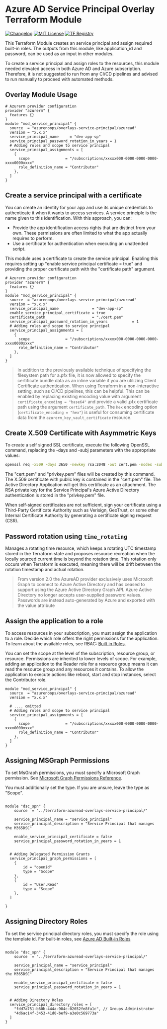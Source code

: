 # Azure AD Service Principal Overlay Terraform Module

[![Changelog](https://img.shields.io/badge/changelog-release-green.svg)](CHANGELOG.md) [![MIT License](https://img.shields.io/badge/license-MIT-orange.svg)](LICENSE) [![TF Registry](https://img.shields.io/badge/terraform-registry-blue.svg)](https://registry.terraform.io/modules/azurenoops/overlays-service-principal/azuread/)

This Terraform Module creates an service principal and assign required built-in roles. The outputs from this module, like application_id and password, can be used as an input in other modules.

To create a service principal and assign roles to the resources, this module needed elevated access in both Azure AD and Azure subscription. Therefore, it is not suggested to run from any CI/CD pipelines and advised to run manually to proceed with automated methods.

## Overlay Module Usage

```hcl
# Azurerm provider configuration
provider "azurerm" {
  features {}
}
module "mod_service_principal" {
  source  = "azurenoops/overlays-service-principal/azuread"
  version = "x.x.x"
  service_principal_name     = "dev-app-sp"
  service_principal_password_rotation_in_years = 1
  # Adding roles and scope to service principal
  service_principal_assignments = [
    {
      scope                = "/subscriptions/xxxxx000-0000-0000-0000-xxxx0000xxxx"
      role_definition_name = "Contributor"
    },
  ]
}
```

## Create a service principal with a certificate

You can create an identity for your app and use its unique credentials to authenticate it when it wants to access services. A service principle is the name given to this identification. With this approach, you can:

* Provide the app identification access rights that are distinct from your own. These permissions are often limited to what the app actually requires to perform.
* Use a certificate for authentication when executing an unattended script.

This module uses a certificate to create the service principal. Enabling this requires setting up "enable service principal certificate = true" and providing the proper certificate path with the "certificate path" argument.

```hcl
# Azurerm provider configuration
provider "azurerm" {
  features {}
}
module "mod_service_principal" {
  source  = "azurenoops/overlays-service-principal/azuread"
  version = "x.x.x"
  service_principal_name               = "dev-app-sp"
  enable_service_principal_certificate = true
  certificate_path                     = "./cert.pem"
  service_principal_password_rotation_in_years           = 1
  # Adding roles and scope to service principal
  service_principal_assignments = [
    {
      scope                = "/subscriptions/xxxxx000-0000-0000-0000-xxxx0000xxxx"
      role_definition_name = "Contributor"
    },
  ]
}
```

> In addition to the previously available technique of specifying the filesystem path for a.pfx file, it is now allowed to specify the certificate bundle data as an inline variable if you are utilizing Client Certificate authentication. When using Terraform in a non-interactive setting, such as CI/CD pipelines, this can be helpful.
> This can be enabled by replacing existing encoding value with argument `certificate_encoding = "base64"` and provide a valid .pfx certificate path using the argument `certificate_path`.
> The `hex` encoding option (`certificate_encoding = "hex"`) is useful for consuming certificate data from the `azurerm_key_vault_certificate` resource.

## Create X.509 Certificate with Asymmetric Keys

To create a self signed SSL certificate, execute the following OpenSSL command, replacing the -days and -subj parameters with the appropriate values:

```sh
openssl req -x509 -days 3650 -newkey rsa:2048 -out cert.pem -nodes -subj '/CN=dev-app-sp'
```

The "cert.pem" and "privkey.pem" files will be created by this command. The X.509 certificate with public key is contained in the "cert.pem" file. The Active Directory Application will get this certificate as an attachment. The RSA private key for the Service Principal's Azure Active Directory authentication is stored in the "privkey.pem" file.

When self-signed certificates are not sufficient, sign your certificate using a Third-Party Certificate Authority such as Verisign, GeoTrust, or some other Internal Certificate Authority by generating a certificate signing request (CSR).

## Password rotation using `time_rotating`

Manages a rotating time resource, which keeps a rotating UTC timestamp stored in the Terraform state and proposes resource recreation when the locally sourced current time is beyond the rotation time. This rotation only occurs when Terraform is executed, meaning there will be drift between the rotation timestamp and actual rotation.

> From version 2.0 the AzureAD provider exclusively uses Microsoft Graph to connect to Azure Active Directory and has ceased to support using the Azure Active Directory Graph API.
> Azure Active Directory no longer accepts user-supplied password values. Passwords are instead auto-generated by Azure and exported with the value attribute

## Assign the application to a role

To access resources in your subscription, you must assign the application to a role. Decide which role offers the right permissions for the application. To learn about the available roles, see RBAC: [Built in Roles](https://docs.microsoft.com/en-us/azure/role-based-access-control/built-in-roles).

You can set the scope at the level of the subscription, resource group, or resource. Permissions are inherited to lower levels of scope. For example, adding an application to the Reader role for a resource group means it can read the resource group and any resources it contains. To allow the application to execute actions like reboot, start and stop instances, select the Contributor role.

```hcl
module "mod_service_principal" {
  source  = "azurenoops/overlays-service-principal/azuread"
  version = "x.x.x"
  
  # .... omitted
  # Adding roles and scope to service principal
  service_principal_assignments = [
    {
      scope                = "/subscriptions/xxxxx000-0000-0000-0000-xxxx0000xxxx"
      role_definition_name = "Contributor"
    },
  ]
}
```

## Assigning MSGraph Permissions

To set MsGraph permissions, you must specify a Microsoft Graph permission. See [Microsoft Graph Permissions Reference](https://learn.microsoft.com/en-us/graph/permissions-reference).

You must additionally set the type. If you are unsure, leave the type as "Scope".

```hcl

module "dsc_spn" {
    source  = "../terraform-azuread-overlays-service-principal/"

    service_principal_name = "service_principal"
    service_principal_description = "Service Principal that manages the M365DSC"

    enable_service_principal_certificate = false
    service_principal_password_rotation_in_years = 1


  # Adding Delegated Permission Grants
  service_principal_graph_permissions = [
    {
        id = "openid"
        type = "Scope"
    },
    {
        id = "User.Read"
        type = "Scope"
    },
  ]

}
```

## Assigning Directory Roles

To set the service principal directory roles, you must specify the role using the template id. For built-in roles, see [Azure AD Built-in Roles](https://learn.microsoft.com/en-us/azure/active-directory/roles/permissions-reference)

```hcl

module "dsc_spn" {
    source  = "../terraform-azuread-overlays-service-principal/"

    service_principal_name = "service_principal"
    service_principal_description = "Service Principal that manages the M365DSC"

    enable_service_principal_certificate = false
    service_principal_password_rotation_in_years = 1


  # Adding Directory Roles
  service_principal_directory_roles = [
    "fdd7a751-b60b-444a-984c-02652fe8fa1c", // Groups Administrator
    "4d6ac14f-3453-41d0-bef9-a3e0c569773a"
  ]
}

```